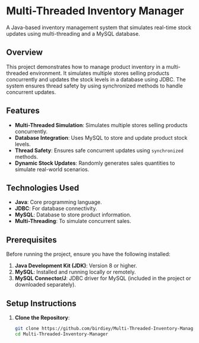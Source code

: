 # Multi-Threaded Inventory Manager

A Java-based inventory management system that simulates real-time stock updates using multi-threading and a MySQL database.


## Overview

This project demonstrates how to manage product inventory in a multi-threaded environment. It simulates multiple stores selling products concurrently and updates the stock levels in a database using JDBC. The system ensures thread safety by using synchronized methods to handle concurrent updates.

## Features

- **Multi-Threaded Simulation**: Simulates multiple stores selling products concurrently.
- **Database Integration**: Uses MySQL to store and update product stock levels.
- **Thread Safety**: Ensures safe concurrent updates using `synchronized` methods.
- **Dynamic Stock Updates**: Randomly generates sales quantities to simulate real-world scenarios.

## Technologies Used

- **Java**: Core programming language.
- **JDBC**: For database connectivity.
- **MySQL**: Database to store product information.
- **Multi-Threading**: To simulate concurrent sales.

## Prerequisites

Before running the project, ensure you have the following installed:

1. **Java Development Kit (JDK)**: Version 8 or higher.
2. **MySQL**: Installed and running locally or remotely.
3. **MySQL Connector/J**: JDBC driver for MySQL (included in the project or downloaded separately).

## Setup Instructions

1. **Clone the Repository**:
   ```bash
   git clone https://github.com/birdiey/Multi-Threaded-Inventory-Manager.git
   cd Multi-Threaded-Inventory-Manager

